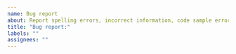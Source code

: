 ```yaml
---
name: Bug report
about: Report spelling errors, incorrect information, code sample errors, or similar.
title: "Bug report:"
labels: ""
assignees: ""
---
```

